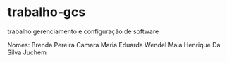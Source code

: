 # trabalho-gcs
trabalho gerenciamento e configuração de software

Nomes:
Brenda Pereira Camara
Maria Eduarda Wendel Maia
Henrique Da Silva Juchem
